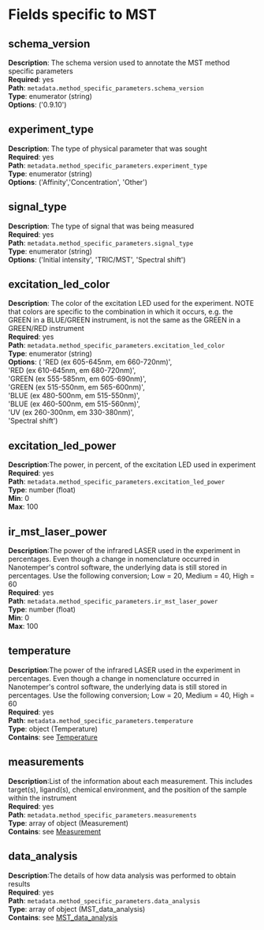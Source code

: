 # Fields specific to MST 

## schema_version 

**Description**: The schema version used to annotate the MST method specific parameters <br/> 
**Required**: yes <br/>
**Path**: `metadata.method_specific_parameters.schema_version` <br/>
**Type**: enumerator (string) <br/>
**Options**: ('0.9.10') <br/>

## experiment_type 

**Description**: The type of physical parameter that was sought <br/> 
**Required**: yes <br/>
**Path**: `metadata.method_specific_parameters.experiment_type` <br/>
**Type**: enumerator (string) <br/>
**Options**: ('Affinity','Concentration', 'Other') <br/>

## signal_type 

**Description**: The type of signal that was being measured <br/> 
**Required**: yes <br/>
**Path**: `metadata.method_specific_parameters.signal_type` <br/>
**Type**: enumerator (string) <br/>
**Options**: ('Initial intensity', 'TRIC/MST', 'Spectral shift') <br/>

## excitation_led_color

**Description**: The color of the excitation LED used for the experiment.
NOTE that colors are specific to the combination in which it occurs, 
e.g. the GREEN in a BLUE/GREEN instrument, is not the same as the GREEN in a GREEN/RED instrument<br/> 
**Required**: yes <br/>
**Path**: `metadata.method_specific_parameters.excitation_led_color` <br/>
**Type**: enumerator (string) <br/>
**Options**: (
'RED (ex 605-645nm, em 660-720nm)',<br/>
'RED (ex 610-645nm, em 680-720nm)',<br/>
'GREEN (ex 555-585nm, em 605-690nm)',<br/>
'GREEN (ex 515-550nm, em 565-600nm)',<br/>
'BLUE (ex 480-500nm, em 515-550nm)',<br/>
'BLUE (ex 460-500nm, em 515-560nm)',<br/>
'UV (ex 260-300nm, em 330-380nm)',<br/>
'Spectral shift') <br/>

## excitation_led_power

**Description**:The power, in percent, of the excitation LED used in experiment<br/> 
**Required**: yes <br/>
**Path**: `metadata.method_specific_parameters.excitation_led_power` <br/>
**Type**: number (float) <br/>
**Min**: 0 <br/>
**Max**: 100 <br/>

## ir_mst_laser_power

**Description**:The power of the infrared LASER used in the experiment 
in percentages. Even though a change in nomenclature occurred in
Nanotemper's control software, the underlying data is still stored in
percentages. Use the following conversion;
Low = 20, Medium = 40, High = 60 <br/> 
**Required**: yes <br/>
**Path**: `metadata.method_specific_parameters.ir_mst_laser_power` <br/>
**Type**: number (float) <br/>
**Min**: 0 <br/>
**Max**: 100 <br/>

## temperature

**Description**:The power of the infrared LASER used in the experiment 
in percentages. Even though a change in nomenclature occurred in
Nanotemper's control software, the underlying data is still stored in
percentages. Use the following conversion;
Low = 20, Medium = 40, High = 60 <br/> 
**Required**: yes <br/>
**Path**: `metadata.method_specific_parameters.temperature` <br/>
**Type**: object (Temperature) <br/>
**Contains**: see [Temperature](../reusable_elements/temperature.md)

## measurements

**Description**:List of the information about each
measurement. This includes target(s),
ligand(s), chemical environment, and the
position of the sample within the instrument <br/> 
**Required**: yes <br/>
**Path**: `metadata.method_specific_parameters.measurements` <br/>
**Type**: array of object (Measurement) <br/>
**Contains**: see [Measurement](measurement.md)

## data_analysis

**Description**:The details of how data analysis was performed to obtain results <br/> 
**Required**: yes <br/>
**Path**: `metadata.method_specific_parameters.data_analysis` <br/>
**Type**: array of object (MST_data_analysis) <br/>
**Contains**: see [MST_data_analysis](data_analysis.md)
